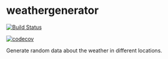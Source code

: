 # weathergenerator

[![Build Status](https://travis-ci.org/leandropadua/weathergenerator.svg?branch=master)](https://travis-ci.org/leandropadua/weathergenerator)

[![codecov](https://codecov.io/gh/leandropadua/weathergenerator/branch/master/graph/badge.svg)](https://codecov.io/gh/leandropadua/weathergenerator)

Generate random data about the weather in different locations.
